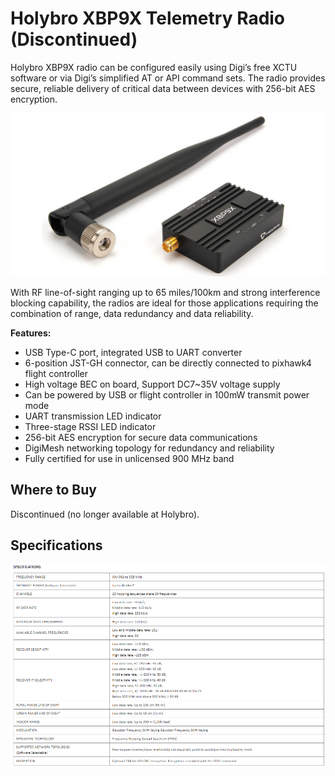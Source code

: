 # Holybro XBP9X Telemetry Radio (Discontinued)

Holybro XBP9X radio can be configured easily using Digi’s free XCTU software or via Digi’s simplified AT or API command sets.
The radio provides secure, reliable delivery of critical data between devices with 256-bit AES encryption.

![Holybro XBP9X Radio](../../assets/hardware/telemetry/holybro-xbp9x.jpg)

With RF line-of-sight ranging up to 65 miles/100km and strong interference blocking capability, the radios are ideal for those applications requiring the combination of range, data redundancy and data reliability.

**Features:**
- USB Type-C port, integrated USB to UART converter
- 6-position JST-GH connector, can be directly connected to pixhawk4 flight controller
- High voltage BEC on board, Support DC7~35V voltage supply
- Can be powered by USB or flight controller in 100mW transmit power mode
- UART transmission LED indicator
- Three-stage RSSI LED indicator  
- 256-bit AES encryption for secure data communications
- DigiMesh networking topology for redundancy and reliability
- Fully certified for use in unlicensed 900 MHz band

## Where to Buy

Discontinued (no longer available at Holybro).

## Specifications

![Holybro XBP9X Radio](../../assets/hardware/telemetry/holybro-xbp9x-spec.png)
